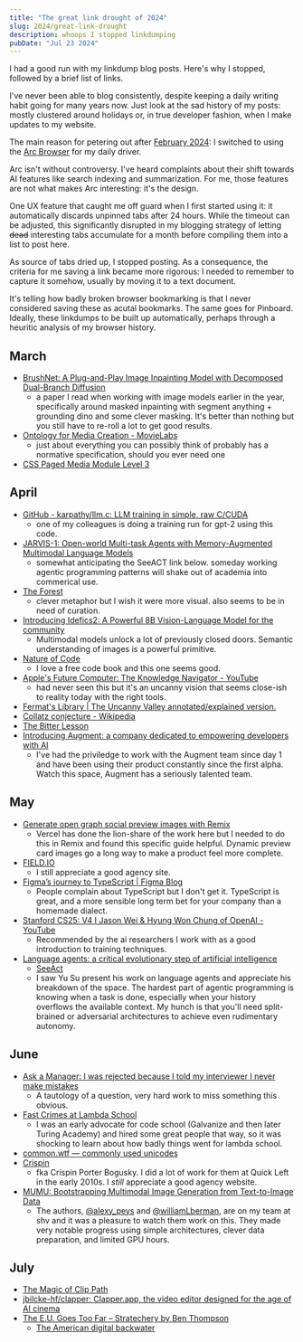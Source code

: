 ```yaml
---
title: "The great link drought of 2024"
slug: 2024/great-link-drought
description: whoops I stopped linkdumping
pubDate: "Jul 23 2024"
---
```


I had a good run with my linkdump blog posts. Here's why I stopped, followed by a brief list of links.

I've never been able to blog consistently, despite keeping a daily writing habit going for many years now. Just look at the sad history of my posts: mostly clustered around holidays or, in true developer fashion, when I make updates to my website.

The main reason for petering out after [February 2024](/writing/2024/links-february): I switched to using the [Arc Browser](https://arc.net/) for my daily driver.

Arc isn't without controversy. I've heard complaints about their shift towards AI features like search indexing and summarization. For me, those features are not what makes Arc interesting: it's the design.

One UX feature that caught me off guard when I first started using it: it automatically discards unpinned tabs after 24 hours. While the timeout can be adjusted, this significantly disrupted in my blogging strategy of letting ~~dead~~ interesting tabs accumulate for a month before compiling them into a list to post here.

As source of tabs dried up, I stopped posting. As a consequence, the criteria for me saving a link became more rigorous: I needed to remember to capture it somehow, usually by moving it to a text document.

It's telling how badly broken browser bookmarking is that I never considered saving these as acutal bookmarks. The same goes for Pinboard. Ideally, these linkdumps to be built up automatically, perhaps through a heuritic analysis of my browser history.

## March

- [BrushNet: A Plug-and-Play Image Inpainting Model with Decomposed Dual-Branch Diffusion](https://tencentarc.github.io/BrushNet/)
  - a paper I read when working with image models earlier in the year, specifically around masked inpainting with segment anything + grounding dino and some clever masking. It's better than nothing but you still have to re-roll a lot to get good results.
- [Ontology for Media Creation - MovieLabs](https://movielabs.com/production-technology/ontology-for-media-creation/)
  - just about everything you can possibly think of probably has a normative specification, should you ever need one
- [CSS Paged Media Module Level 3](https://www.w3.org/TR/css-page-3/)

## April

- [GitHub - karpathy/llm.c: LLM training in simple, raw C/CUDA](https://github.com/karpathy/llm.c)
  - one of my colleagues is doing a training run for gpt-2 using this code.
- [JARVIS-1: Open-world Multi-task Agents with Memory-Augmented Multimodal Language Models](https://craftjarvis-jarvis1.github.io/)
  - somewhat anticipating the SeeACT link below. someday working agentic programming patterns will shake out of academia into commerical use.
- [The Forest](https://theforest.link/#info)
  - clever metaphor but I wish it were more visual. also seems to be in need of curation.
- [Introducing Idefics2: A Powerful 8B Vision-Language Model for the community](https://huggingface.co/blog/idefics2)
  - Multimodal models unlock a lot of previously closed doors. Semantic understanding of images is a powerful primitive.
- [Nature of Code](https://natureofcode.com/)
  - I love a free code book and this one seems good.
- [Apple's Future Computer: The Knowledge Navigator - YouTube](https://www.youtube.com/watch?v=9bjve67p33E)
  - had never seen this but it's an uncanny vision that seems close-ish to reality today with the right tools.
- [Fermat's Library | The Uncanny Valley annotated/explained version.](https://fermatslibrary.com/s/the-uncanny-valley#email-newsletter)
- [Collatz conjecture - Wikipedia](https://en.wikipedia.org/wiki/Collatz_conjecture)
- [The Bitter Lesson](http://www.incompleteideas.net/IncIdeas/BitterLesson.html)
- [Introducing Augment: a company dedicated to empowering developers with AI](https://www.augmentcode.com/blog/introducing-augment)
  - I've had the priviledge to work with the Augment team since day 1 and have been using their product constantly since the first alpha. Watch this space, Augment has a seriously talented team.

## May

- [Generate open graph social preview images with Remix](https://www.jacobparis.com/content/remix-og)
  - Vercel has done the lion-share of the work here but I needed to do this in Remix and found this specific guide helpful. Dynamic preview card images go a long way to make a product feel more complete.
- [FIELD.IO](https://field.io/)
  - I still appreciate a good agency site.
- [Figma’s journey to TypeScript | Figma Blog](https://www.figma.com/blog/figmas-journey-to-typescript-compiling-away-our-custom-programming-language/)
  - People complain about TypeScript but I don't get it. TypeScript is great, and a more sensible long term bet for your company than a homemade dialect.
- [Stanford CS25: V4 I Jason Wei & Hyung Won Chung of OpenAI - YouTube](https://www.youtube.com/watch?v=3gb-ZkVRemQ)
  - Recommended by the ai researchers I work with as a good introduction to training techniques.
- [Language agents: a critical evolutionary step of artificial intelligence](https://yusu.substack.com/p/language-agents)
  - [SeeAct](https://osu-nlp-group.github.io/SeeAct/)
  - I saw Yu Su present his work on language agents and appreciate his breakdown of the space. The hardest part of agentic programming is knowing when a task is done, especially when your history overflows the available context. My hunch is that you'll need split-brained or adversarial architectures to achieve even rudimentary autonomy.

## June

- [Ask a Manager: I was rejected because I told my interviewer I never make mistakes](https://www.askamanager.org/2024/06/update-i-was-rejected-because-i-told-my-interviewer-i-never-make-mistakes.html)
  - A tautology of a question, very hard work to miss something this obvious.
- [Fast Crimes at Lambda School](https://www.sandofsky.com/lambda-school/)
  - I was an early advocate for code school (Galvanize and then later Turing Academy) and hired some great people that way, so it was shocking to learn about how badly things went for lambda school.
- [common.wtf — commonly used unicodes](https://www.common.wtf/)
- [Crispin](https://www.crispin.com/)
  - fka Crispin Porter Bogusky. I did a lot of work for them at Quick Left in the early 2010s. I _still_ appreciate a good agency website.
- [MUMU: Bootstrapping Multimodal Image Generation from Text-to-Image Data](https://arxiv.org/abs/2406.18790#)
  - The authors, [@alexy_peys](https://x.com/alex_peys) and [@williamLberman](https://x.com/williamLberman), are on my team at shv and it was a pleasure to watch them work on this. They made very notable progress using simple architectures, clever data preparation, and limited GPU hours.

## July

- [The Magic of Clip Path](https://emilkowal.ski/ui/the-magic-of-clip-path)
- [jbilcke-hf/clapper: Clapper.app, the video editor designed for the age of AI cinema](https://github.com/jbilcke-hf/clapper)
- [The E.U. Goes Too Far – Stratechery by Ben Thompson](https://stratechery.com/2024/the-e-u-goes-too-far/)
  - [The American digital backwater](https://www.garbageday.email/p/american-digital-backwater)
